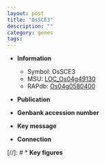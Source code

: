 ```yaml
---
layout: post
title: "OsSCE3"
description: ""
category: genes
tags: 
---
```


* **Information**  
    + Symbol: OsSCE3  
    + MSU: [LOC_Os04g49130](http://rice.uga.edu/cgi-bin/ORF_infopage.cgi?orf=LOC_Os04g49130)  
    + RAPdb: [Os04g0580400](http://rapdb.dna.affrc.go.jp/viewer/gbrowse_details/irgsp1?name=Os04g0580400)  

* **Publication**  

* **Genbank accession number**  

* **Key message**  

* **Connection**  

[//]: # * **Key figures**  


